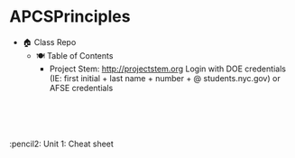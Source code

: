 # APCSPrinciples
- :house: Class Repo <br>
  - :plate_with_cutlery: Table of Contents <br>
      - Project Stem: http://projectstem.org Login with DOE credentials (IE: first initial + last name + number + @ students.nyc.gov) or AFSE credentials <br>
<br>
<br>
<br>
<br>
:pencil2: Unit 1: Cheat sheet <br>




    
    
